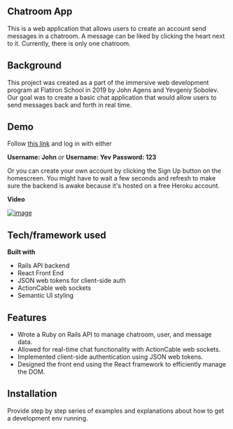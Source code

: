 ## Chatroom App
This is a web application that allows users to create an account send messages in a chatroom. A message can be liked by clicking the heart next to it. Currently, there is only one chatroom.

## Background
This project was created as a part of the immersive web development program at Flatiron School in 2019 by John Agens and Yevgeniy Sobolev. Our goal was to create a basic chat application that would allow users to send messages back and forth in real time.
 
## Demo
Follow [this link](https://mighty-brook-84043.herokuapp.com/)
and log in with either

**Username: John** *or* **Username: Yev**
**Password: 123**

Or you can create your own account by clicking the Sign Up button on the homescreen.
You might have to wait a few seconds and refresh to make sure the backend is awake because it's hosted on a free Heroku account.

**Video**

<a href="https://youtu.be/vG-TYezGyTM" target="_blank">![image](https://user-images.githubusercontent.com/19267312/60053428-d3481e80-96a5-11e9-9461-d2ef693ab1b7.png)
</a>

## Tech/framework used

<b>Built with</b>
* Rails API backend
* React Front End
* JSON web tokens for client-side auth
* ActionCable web sockets
* Semantic UI styling 

## Features
* Wrote a Ruby on Rails API to manage chatroom, user, and message data.
* Allowed for real-time chat functionality with ActionCable web sockets.
* Implemented client-side authentication using JSON web tokens.
* Designed the front end using the React framework to efficiently manage the DOM.

## Installation
Provide step by step series of examples and explanations about how to get a development env running.

